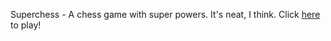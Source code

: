 Superchess - A chess game with super powers. 
It's neat, I think.
Click [here](https://ajayvallurupalli.github.io/SuperChess/) to play!
